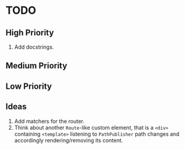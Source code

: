 # TODO

## High Priority

1. Add docstrings.

## Medium Priority

## Low Priority

## Ideas

1. Add matchers for the router.
1. Think about another `Route`-like custom element, that is a `<div>` containing `<template>` listening to `PathPublisher` path changes and accordingly rendering/removing its content.
